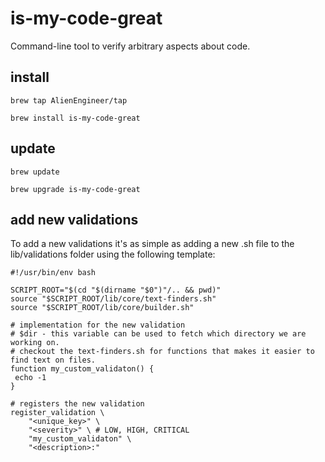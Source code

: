 # is-my-code-great
Command-line tool to verify arbitrary aspects about code.


## install

`brew tap AlienEngineer/tap`

`brew install is-my-code-great`

## update
`brew update`

`brew upgrade is-my-code-great`

## add new validations
To add a new validations it's as simple as adding a new <filename>.sh file to the lib/validations folder using the following template:

```
#!/usr/bin/env bash

SCRIPT_ROOT="$(cd "$(dirname "$0")"/.. && pwd)"
source "$SCRIPT_ROOT/lib/core/text-finders.sh"
source "$SCRIPT_ROOT/lib/core/builder.sh"

# implementation for the new validation
# $dir - this variable can be used to fetch which directory we are working on.
# checkout the text-finders.sh for functions that makes it easier to find text on files.
function my_custom_validaton() {
 echo -1
}

# registers the new validation
register_validation \
    "<unique_key>" \
    "<severity>" \ # LOW, HIGH, CRITICAL
    "my_custom_validaton" \
    "<description>:"
```
